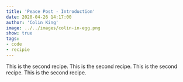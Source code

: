 ```yaml
---
title: 'Peace Post - Introduction'
date: 2020-04-26 14:17:00
author: 'Colin King'
image: ../../images/colin-in-egg.png
show: true
tags:
- code
- recipie
---
```


This is the second recipe.
This is the second recipe.
This is the second recipe.
This is the second recipe.